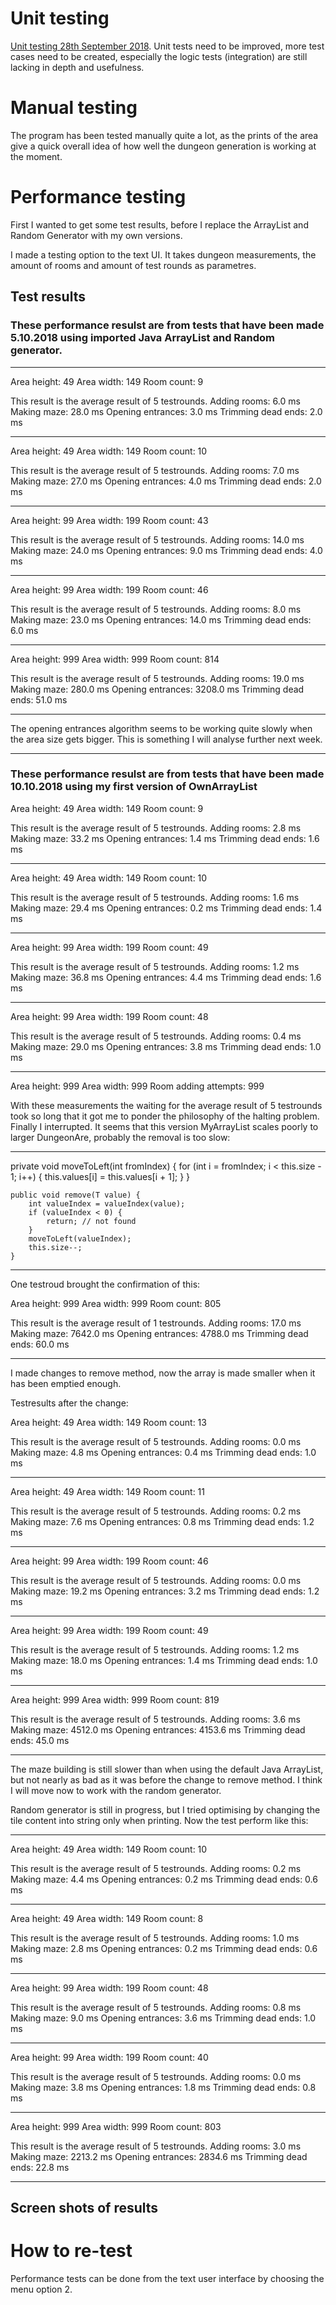 # Unit testing

[Unit testing 28th September 2018](https://github.com/apndx/DenMaker/tree/master/Documentation/jacoco280918.jpg). Unit tests need to be improved, more test cases need to be created, especially the logic tests (integration) are still lacking in depth and usefulness.

# Manual testing

The program has been tested manually quite a lot, as the prints of the area give a quick overall idea of how well the dungeon generation is working at the moment.

# Performance testing

First I wanted to get some test results, before I replace the ArrayList and Random Generator with my own versions.

I made a testing option to the text UI. It takes dungeon measurements, the amount of rooms and amount of test rounds as parametres.

## Test results

### These performance resulst are from tests that have been made 5.10.2018 using imported Java ArrayList and Random generator.

---------------

Area height: 49
Area width: 149
Room count: 9

This result is the average result of 5 testrounds.
Adding rooms: 6.0 ms
Making maze: 28.0 ms
Opening entrances: 3.0 ms
Trimming dead ends: 2.0 ms

---------------

Area height: 49
Area width: 149
Room count: 10

This result is the average result of 5 testrounds.
Adding rooms: 7.0 ms
Making maze: 27.0 ms
Opening entrances: 4.0 ms
Trimming dead ends: 2.0 ms

---------------

Area height: 99
Area width: 199
Room count: 43

This result is the average result of 5 testrounds.
Adding rooms: 14.0 ms
Making maze: 24.0 ms
Opening entrances: 9.0 ms
Trimming dead ends: 4.0 ms

---------------

Area height: 99
Area width: 199
Room count: 46

This result is the average result of 5 testrounds.
Adding rooms: 8.0 ms
Making maze: 23.0 ms
Opening entrances: 14.0 ms
Trimming dead ends: 6.0 ms

----------------

Area height: 999
Area width: 999
Room count: 814

This result is the average result of 5 testrounds.
Adding rooms: 19.0 ms
Making maze: 280.0 ms
Opening entrances: 3208.0 ms
Trimming dead ends: 51.0 ms

-----------------

The opening entrances algorithm seems to be working quite slowly when the area size gets bigger. This is something I will analyse further next week.

----------------

### These performance resulst are from tests that have been made 10.10.2018 using my first version of OwnArrayList

Area height: 49
Area width: 149
Room count: 9

This result is the average result of 5 testrounds.
Adding rooms: 2.8 ms
Making maze: 33.2 ms
Opening entrances: 1.4 ms
Trimming dead ends: 1.6 ms

---------------

Area height: 49
Area width: 149
Room count: 10

This result is the average result of 5 testrounds.
Adding rooms: 1.6 ms
Making maze: 29.4 ms
Opening entrances: 0.2 ms
Trimming dead ends: 1.4 ms

---------------

Area height: 99
Area width: 199
Room count: 49

This result is the average result of 5 testrounds.
Adding rooms: 1.2 ms
Making maze: 36.8 ms
Opening entrances: 4.4 ms
Trimming dead ends: 1.6 ms

-----------------

Area height: 99
Area width: 199
Room count: 48

This result is the average result of 5 testrounds.
Adding rooms: 0.4 ms
Making maze: 29.0 ms
Opening entrances: 3.8 ms
Trimming dead ends: 1.0 ms

---------------

Area height: 999
Area width: 999
Room adding attempts: 999

With these measurements the waiting for the average result of 5 testrounds took so long that it got me to ponder the philosophy of the halting problem. Finally I interrupted. It seems that this version MyArrayList scales poorly to larger DungeonAre, probably the removal is too slow:

------ 
  private void moveToLeft(int fromIndex) {
        for (int i = fromIndex; i < this.size - 1; i++) {
            this.values[i] = this.values[i + 1];
        }
    }

    public void remove(T value) {
        int valueIndex = valueIndex(value);
        if (valueIndex < 0) {
            return; // not found
        }
        moveToLeft(valueIndex);
        this.size--;
    }
-------------

One testroud brought the confirmation of this:

Area height: 999
Area width: 999
Room count: 805

This result is the average result of 1 testrounds.
Adding rooms: 17.0 ms
Making maze: 7642.0 ms
Opening entrances: 4788.0 ms
Trimming dead ends: 60.0 ms

-----------

I made changes to remove method, now the array is made smaller when it has been emptied enough.

Testresults after the change:


Area height: 49
Area width: 149
Room count: 13

This result is the average result of 5 testrounds.
Adding rooms: 0.0 ms
Making maze: 4.8 ms
Opening entrances: 0.4 ms
Trimming dead ends: 1.0 ms

----------------

Area height: 49
Area width: 149
Room count: 11

This result is the average result of 5 testrounds.
Adding rooms: 0.2 ms
Making maze: 7.6 ms
Opening entrances: 0.8 ms
Trimming dead ends: 1.2 ms

-------------------

Area height: 99
Area width: 199
Room count: 46

This result is the average result of 5 testrounds.
Adding rooms: 0.0 ms
Making maze: 19.2 ms
Opening entrances: 3.2 ms
Trimming dead ends: 1.2 ms

-----------------

Area height: 99
Area width: 199
Room count: 49

This result is the average result of 5 testrounds.
Adding rooms: 1.2 ms
Making maze: 18.0 ms
Opening entrances: 1.4 ms
Trimming dead ends: 1.0 ms

------------

Area height: 999
Area width: 999
Room count: 819

This result is the average result of 5 testrounds.
Adding rooms: 3.6 ms
Making maze: 4512.0 ms
Opening entrances: 4153.6 ms
Trimming dead ends: 45.0 ms

-----

The maze building is still slower than when using the default Java ArrayList, but not nearly as bad as it was before the change to remove method. I think I will move now to work with the random generator.

Random generator is still in progress, but I tried optimising by changing the tile content into string only when printing. Now the test perform like this:

----------------

Area height: 49
Area width: 149
Room count: 10

This result is the average result of 5 testrounds.
Adding rooms: 0.2 ms
Making maze: 4.4 ms
Opening entrances: 0.2 ms
Trimming dead ends: 0.6 ms

------------------

Area height: 49
Area width: 149
Room count: 8

This result is the average result of 5 testrounds.
Adding rooms: 1.0 ms
Making maze: 2.8 ms
Opening entrances: 0.2 ms
Trimming dead ends: 0.6 ms

----------------------

Area height: 99
Area width: 199
Room count: 48

This result is the average result of 5 testrounds.
Adding rooms: 0.8 ms
Making maze: 9.0 ms
Opening entrances: 3.6 ms
Trimming dead ends: 1.0 ms

---------------

Area height: 99
Area width: 199
Room count: 40

This result is the average result of 5 testrounds.
Adding rooms: 0.0 ms
Making maze: 3.8 ms
Opening entrances: 1.8 ms
Trimming dead ends: 0.8 ms

--------------

Area height: 999
Area width: 999
Room count: 803

This result is the average result of 5 testrounds.
Adding rooms: 3.0 ms
Making maze: 2213.2 ms
Opening entrances: 2834.6 ms
Trimming dead ends: 22.8 ms

-----------------












## Screen shots of results


# How to re-test

Performance tests can be done from the text user interface by choosing the menu option 2. 
